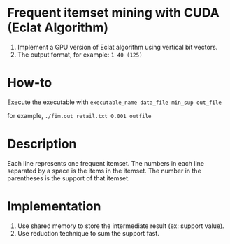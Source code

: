 # Frequent itemset mining with CUDA (Eclat Algorithm)

1. Implement a GPU version of Eclat algorithm using vertical bit vectors.
2. The output format, for example:
```1 40 (125)```

# How-to
Execute the executable with ```executable_name data_file min_sup out_file```   

for example, ```./fim.out retail.txt 0.001 outfile```
   
# Description
Each line represents one frequent itemset. The numbers in each line separated by a space is the items in the itemset. The number in the parentheses is the support of that itemset.

# Implementation
1. Use shared memory to store the intermediate result (ex: support value). 
2. Use reduction technique to sum the support fast.

